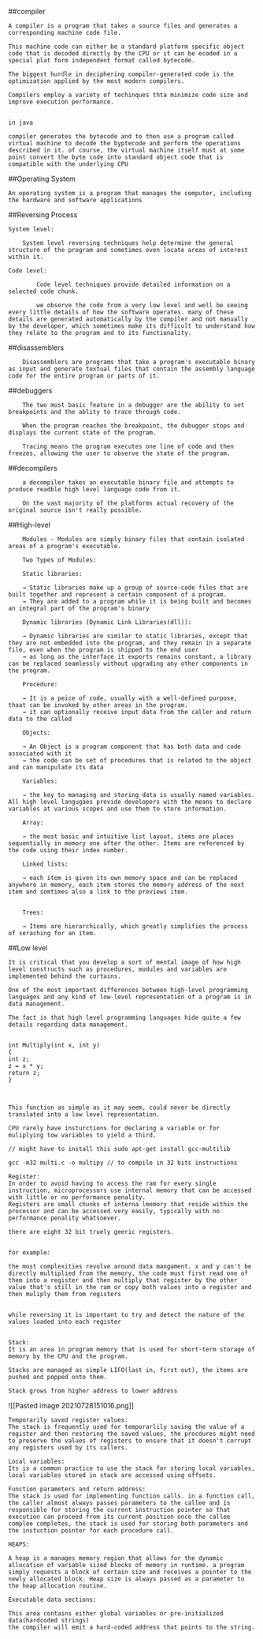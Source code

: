 ##compiler

    A compiler is a program that takes a source files and generates a corresponding machine code file.  
  
	This machine code can either be a standard platform specific object code that is decoded directly by the CPU or it can be ecoded in a special plat form independent format called bytecode.  

	The biggest hurdle in deciphering compiler-generated code is the optimization applied by the most modern compilers.  

	Compilers employ a variety of techinques thta minimize code size and improve execution performance.  


	in java  

	compiler generates the bytecode and to then use a program called virtual machine to decode the byptecode and perform the operations described in it. of course, the virtual machine itself must at some point convert the byte code into standard object code that is compatible with the underlying CPU

##Operating System

    An operating system is a program that manages the computer, including the hardware and software applications
	
##Reversing Process

	System level:

		System level reversing techniques help determine the general structure of the program and sometimes even locate areas of interest within it.

	Code level:

			Code level techniques provide detailed information on a selected code chunk.  

			we observe the code from a very low level and well be seeing every little details of how the software operates. many of these details are generated automatically by the compiler and not manually by the developer, which sometimes make its difficult to understand how they relate to the program and to its functionality.
		
##disassemblers

	    Disassemblers are programs that take a program's executable binary as input and generate textual files that contain the assembly language code for the entire program or parts of it.
		
##debuggers

	    The two most basic feature in a debugger are the ability to set breakpoints and the ablity to trace through code.  
  
		When the program reaches the breakpoint, the dubugger stops and displays the current state of the program.  

		Tracing means the program executes one line of code and then freezes, allowing the user to observe the state of the program.
		
##decompilers

	    a decompiler takes an executable binary file and attempts to produce readble high level language code from it.  
  
		On the vast majority of the platforms actual recovery of the original source isn't really possible.

##High-level

	    Modules - Modules are simply binary files that contain isolated areas of a program's executable.  
  
		Two Types of Modules:  

		Static libraries:  

		→ Static libraries make up a group of source-code files that are built together and represent a certain component of a program.  
		→ They are added to a program while it is being built and becomes an integral part of the program's binary  

		Dynamic libraries (Dynamic Link Libraries(dll)):  

		→ Dynamic libraries are similar to static libraries, except that they are not embedded into the program, and they remain in a separate file, even when the program is shipped to the end user  
		→ as long as the interface it exports remains constant, a library can be replaced seamlessly without upgrading any other components in the program.  

		Procedure:  

		→ It is a peice of code, usually with a well-defined purpose, thaat can be invoked by other areas in the program.  
		→ it can optionally receive input data from the caller and return data to the called  

		Objects:  

		→ An Object is a program component that has both data and code associated with it  
		→ the code can be set of procedures that is related to the object and can manipulate its data  

		Variables:  

		→ the key to managing and storing data is usually named variables. All high level langugaes provide developers with the means to declare variables at various scopes and use them to store information.  

		Array:  

		→ the most basic and intuitive list layout, items are places sequentially in memory one after the other. Items are referenced by the code using their index number.  

		Linked lists:  

		→ each item is given its own memory space and can be replaced anywhere in memory, each item stores the memory address of the next item and somtimes also a link to the previews item.  


		Trees:  

		→ Items are hierarchically, which greatly simplifies the process of seraching for an item.

##Low level

    It is critical that you develop a sort of mental image of how high level constructs such as procedures, modules and variables are implemented behind the curtains.  
  
	One of the most important differences between high-level programming languages and any kind of low-level representation of a program is in data management.  

	The fact is that high level programming languages hide quite a few details regarding data management.  


	int Multiply(int x, int y)  
	{  
	int z;  
	z = x * y;  
	return z;  
	}



	This function as simple as it may seem, could never be directly translated into a low level representation.  

	CPU rarely have insturctions for declaring a variable or for muliplying tow variables to yield a third.  

	// might have to install this sudo apt-get install gcc-multilib  

	gcc -m32 multi.c -o multipy // to compile in 32 bits instructions  

	Register:  
	In order to avoid having to access the ram for every single instruction, microprocessors use internal memory that can be accessed with little or no performance penality.  
	Registers are small chunks of interna lmemory that reside within the processor and can be accessed very easily, typically with no performance penality whatsoever.  

	there are eight 32 bit truely geeric registers.  


	for example:  

	the most complexities revolve around data mangament. x and y can't be directly multiplied from the memory, the code must first read one of them into a register and then multiply that register by the other value that's still in the ram or copy both values into a register and then muliply them from registers  


	while reversing it is important to try and detect the nature of the values loaded into each register  


	Stack:  
	It is an area in program memory that is used for short-term storage of memory by the CPU and the program.  

	Stacks are managed as simple LIFO(last in, first out), the items are pushed and popped onto them.  

	Stack grows from higher address to lower address  

![[Pasted image 20210728151016.png]]

	Temporarily saved register values:  
	The stack is frequently used for temporarlily saving the value of a register and then restoring the saved values, the procdures might need to preserve the values of registers to ensure that it doesn't corrupt any registers used by its callers.  

	Local variables:  
	Its is a common practice to use the stack for storing local variables, local variables stored in stack are accessed using offsets.  

	Function parameters and return address:  
	The stack is used for implementing function calls. in a function call, the caller almost always passes parameters to the callee and is responsible for storing the current instruction pointer so that execution can proceed from its current position once the callee complee completes, the stack is used for storing both parameters and the instuction pointer for each procedure call.  

	HEAPS:  

	A heap is a manages memory region that allows for the dynamic allocation of variable sized blocks of memory in runtime. a program simply requests a block of certain size and receives a pointer to the newly allocated block. Heap size is always passed as a parameter to the heap allocation routine.  

	Executable data sections:  

	This area contains either global variables or pre-initialized data(hardcoded strings)  
	the compiler will emit a hard-coded address that points to the string.